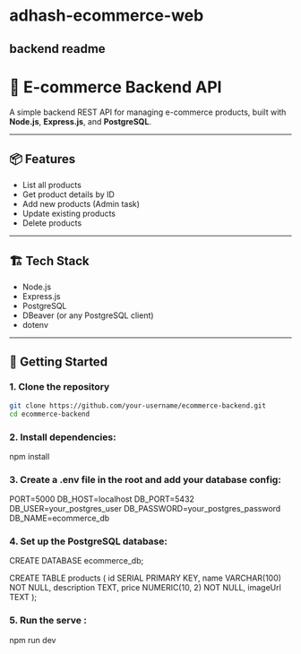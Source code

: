 # adhash-ecommerce-web


















## backend readme 
# 🛒 E-commerce Backend API

A simple backend REST API for managing e-commerce products, built with **Node.js**, **Express.js**, and **PostgreSQL**.

---

## 📦 Features

- List all products
- Get product details by ID
- Add new products (Admin task)
- Update existing products
- Delete products

---

## 🏗️ Tech Stack

- Node.js
- Express.js
- PostgreSQL
- DBeaver (or any PostgreSQL client)
- dotenv

---

## 🚀 Getting Started

### 1. Clone the repository

```bash
git clone https://github.com/your-username/ecommerce-backend.git
cd ecommerce-backend
```

### 2. Install dependencies:
npm install 

### 3. Create a .env file in the root and add your database config:

PORT=5000
DB_HOST=localhost
DB_PORT=5432
DB_USER=your_postgres_user
DB_PASSWORD=your_postgres_password
DB_NAME=ecommerce_db

### 4. Set up the PostgreSQL database:

CREATE DATABASE ecommerce_db;

CREATE TABLE products (
  id SERIAL PRIMARY KEY,
  name VARCHAR(100) NOT NULL,
  description TEXT,
  price NUMERIC(10, 2) NOT NULL,
  imageUrl TEXT
);

### 5. Run the serve :
npm run dev
